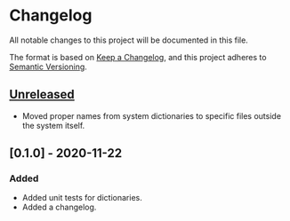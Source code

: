 # Changelog

All notable changes to this project will be documented in this file.

The format is based on [Keep a Changelog](https://keepachangelog.com/en/1.0.0/),
and this project adheres to [Semantic Versioning](https://semver.org/spec/v2.0.0.html).

## [Unreleased](https://github.com/nvdaes/plover_spanish_mqd)

- Moved proper names from system dictionaries to specific files outside the system itself.

## [0.1.0] - 2020-11-22

### Added

- Added unit tests for dictionaries.
- Added a changelog.
